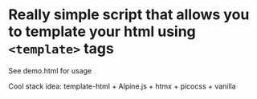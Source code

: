 # Really simple script that allows you to template your html using `<template>` tags
See demo.html for usage

Cool stack idea: template-html + Alpine.js + htmx + picocss + vanilla
